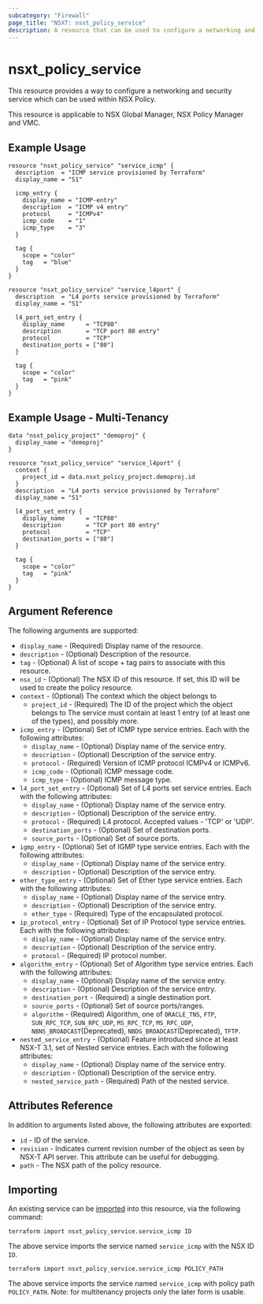 ```yaml
---
subcategory: "Firewall"
page_title: "NSXT: nsxt_policy_service"
description: A resource that can be used to configure a networking and security service in NSX Policy.
---
```


# nsxt_policy_service

This resource provides a way to configure a networking and security service which can be used within NSX Policy.

This resource is applicable to NSX Global Manager, NSX Policy Manager and VMC.

## Example Usage

```hcl
resource "nsxt_policy_service" "service_icmp" {
  description  = "ICMP service provisioned by Terraform"
  display_name = "S1"

  icmp_entry {
    display_name = "ICMP-entry"
    description  = "ICMP v4 entry"
    protocol     = "ICMPv4"
    icmp_code    = "1"
    icmp_type    = "3"
  }

  tag {
    scope = "color"
    tag   = "blue"
  }
}

resource "nsxt_policy_service" "service_l4port" {
  description  = "L4 ports service provisioned by Terraform"
  display_name = "S1"

  l4_port_set_entry {
    display_name      = "TCP80"
    description       = "TCP port 80 entry"
    protocol          = "TCP"
    destination_ports = ["80"]
  }

  tag {
    scope = "color"
    tag   = "pink"
  }
}
```

## Example Usage - Multi-Tenancy

```hcl
data "nsxt_policy_project" "demoproj" {
  display_name = "demoproj"
}

resource "nsxt_policy_service" "service_l4port" {
  context {
    project_id = data.nsxt_policy_project.demoproj.id
  }
  description  = "L4 ports service provisioned by Terraform"
  display_name = "S1"

  l4_port_set_entry {
    display_name      = "TCP80"
    description       = "TCP port 80 entry"
    protocol          = "TCP"
    destination_ports = ["80"]
  }

  tag {
    scope = "color"
    tag   = "pink"
  }
}
```

## Argument Reference

The following arguments are supported:

* `display_name` - (Required) Display name of the resource.
* `description` - (Optional) Description of the resource.
* `tag` - (Optional) A list of scope + tag pairs to associate with this resource.
* `nsx_id` - (Optional) The NSX ID of this resource. If set, this ID will be used to create the policy resource.
* `context` - (Optional) The context which the object belongs to
  * `project_id` - (Required) The ID of the project which the object belongs to
The service must contain at least 1 entry (of at least one of the types), and possibly more.
* `icmp_entry` - (Optional) Set of ICMP type service entries. Each with the following attributes:
  * `display_name` - (Optional) Display name of the service entry.
  * `description` - (Optional) Description of the service entry.
  * `protocol` - (Required) Version of ICMP protocol ICMPv4 or ICMPv6.
  * `icmp_code` - (Optional) ICMP message code.
  * `icmp_type` - (Optional) ICMP message type.
* `l4_port_set_entry` - (Optional) Set of L4 ports set service entries. Each with the following attributes:
  * `display_name` - (Optional) Display name of the service entry.
  * `description` - (Optional) Description of the service entry.
  * `protocol` - (Required) L4 protocol. Accepted values - 'TCP' or 'UDP'.
  * `destination_ports` - (Optional) Set of destination ports.
  * `source_ports` - (Optional) Set of source ports.
* `igmp_entry` - (Optional) Set of IGMP type service entries. Each with the following attributes:
  * `display_name` - (Optional) Display name of the service entry.
  * `description` - (Optional) Description of the service entry.
* `ether_type_entry` - (Optional) Set of Ether type service entries. Each with the following attributes:
  * `display_name` - (Optional) Display name of the service entry.
  * `description` - (Optional) Description of the service entry.
  * `ether_type` - (Required) Type of the encapsulated protocol.
* `ip_protocol_entry` - (Optional) Set of IP Protocol type service entries. Each with the following attributes:
  * `display_name` - (Optional) Display name of the service entry.
  * `description` - (Optional) Description of the service entry.
  * `protocol` - (Required) IP protocol number.
* `algorithm_entry` - (Optional) Set of Algorithm type service entries. Each with the following attributes:
  * `display_name` - (Optional) Display name of the service entry.
  * `description` - (Optional) Description of the service entry.
  * `destination_port` - (Required) a single destination port.
  * `source_ports` - (Optional) Set of source ports/ranges.
  * `algorithm` - (Required) Algorithm, one of `ORACLE_TNS`, `FTP`, `SUN_RPC_TCP`, `SUN_RPC_UDP`, `MS_RPC_TCP`, `MS_RPC_UDP`, `NBNS_BROADCAST`(Deprecated), `NBDG_BROADCAST`(Deprecated), `TFTP`.
* `nested_service_entry` - (Optional) Feature introduced since at least NSX-T 3.1, set of Nested service entries. Each with the following attributes:
  * `display_name` - (Optional) Display name of the service entry.
  * `description` - (Optional) Description of the service entry.
  * `nested_service_path` - (Required) Path of the nested service.

## Attributes Reference

In addition to arguments listed above, the following attributes are exported:

* `id` - ID of the service.
* `revision` - Indicates current revision number of the object as seen by NSX-T API server. This attribute can be useful for debugging.
* `path` - The NSX path of the policy resource.

## Importing

An existing service can be [imported][docs-import] into this resource, via the following command:

[docs-import]: https://developer.hashicorp.com/terraform/cli/import

```shell
terraform import nsxt_policy_service.service_icmp ID
```

The above service imports the service named `service_icmp` with the NSX ID `ID`.

```shell
terraform import nsxt_policy_service.service_icmp POLICY_PATH
```

The above service imports the service named `service_icmp` with policy path `POLICY_PATH`.
Note: for multitenancy projects only the later form is usable.
